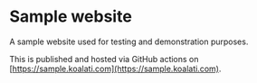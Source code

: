 # Sample website

A sample website used for testing and demonstration purposes.

This is published and hosted via GitHub actions on [https://sample.koalati.com](https://sample.koalati.com).

